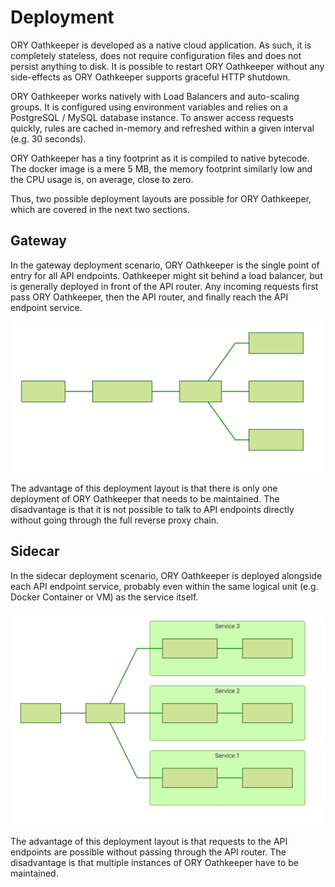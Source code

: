 # Deployment

ORY Oathkeeper is developed as a native cloud application. As such, it is completely stateless, does not require configuration files and does not persist anything to disk. It is possible to restart ORY Oathkeeper without any side-effects as ORY Oathkeeper supports graceful HTTP shutdown.

ORY Oathkeeper works natively with Load Balancers and auto-scaling groups. It is configured using environment variables and relies on a PostgreSQL / MySQL database instance. To answer access requests quickly, rules are cached in-memory and refreshed within a given interval \(e.g. 30 seconds\).

ORY Oathkeeper has a tiny footprint as it is compiled to native bytecode. The docker image is a mere 5 MB, the memory footprint similarly low and the CPU usage is, on average, close to zero.

Thus, two possible deployment layouts are possible for ORY Oathkeeper, which are covered in the next two sections.

## Gateway

In the gateway deployment scenario, ORY Oathkeeper is the single point of entry for all API endpoints. Oathkeeper might sit behind a load balancer, but is generally deployed in front of the API router. Any incoming requests first pass ORY Oathkeeper, then the API router, and finally reach the API endpoint service.

![Gateway Oathkeeper Deployment Layout](../../../.gitbook/assets/gateway_deployment.svg)

The advantage of this deployment layout is that there is only one deployment of ORY Oathkeeper that needs to be maintained. The disadvantage is that it is not possible to talk to API endpoints directly without going through the full reverse proxy chain.

## Sidecar

In the sidecar deployment scenario, ORY Oathkeeper is deployed alongside each API endpoint service, probably even within the same logical unit \(e.g. Docker Container or VM\) as the service itself.

![Gateway Oathkeeper Deployment Layout](../../../.gitbook/assets/sidecar_deployment.svg)

The advantage of this deployment layout is that requests to the API endpoints are possible without passing through the API router. The disadvantage is that multiple instances of ORY Oathkeeper have to be maintained.

